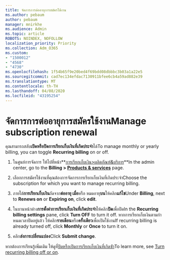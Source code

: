 ```yaml
---
title: จัดการการต่ออายุการสมัครใช้งาน
ms.author: pebaum
author: pebaum
manager: mnirkhe
ms.audience: Admin
ms.topic: article
ROBOTS: NOINDEX, NOFOLLOW
localization_priority: Priority
ms.collection: Adm_O365
ms.custom:
- "1500012"
- "4568"
- "4730"
ms.openlocfilehash: 1f54b65f9e20bed4f69bdd08dbbbc3b03a1a22e5
ms.sourcegitcommit: cad7ec134efdac7130911bfee6cb4a59ad882e39
ms.translationtype: MT
ms.contentlocale: th-TH
ms.lasthandoff: 04/08/2020
ms.locfileid: "43195254"
---
```

# <a name="manage-subscription-renewal"></a><span data-ttu-id="d80f8-102">จัดการการต่ออายุการสมัครใช้งาน</span><span class="sxs-lookup"><span data-stu-id="d80f8-102">Manage subscription renewal</span></span>

<span data-ttu-id="d80f8-103">คุณสามารถสลับ**เปิดหรือปิดการเรียกเก็บเงินที่เกิดประจํา**ได้</span><span class="sxs-lookup"><span data-stu-id="d80f8-103">To manage monthly or yearly billing, you can toggle **Recurring billing** on or off.</span></span>

1. <span data-ttu-id="d80f8-104">ในศูนย์การจัดการ ให้ไปที่หน้า**[การเรียกเก็บเงิน>ผลิตภัณฑ์&บริการ](https://go.microsoft.com/fwlink/p/?linkid=842054)**</span><span class="sxs-lookup"><span data-stu-id="d80f8-104">In the admin center, go to the **Billing > [Products & services](https://go.microsoft.com/fwlink/p/?linkid=842054)** page.</span></span>

2. <span data-ttu-id="d80f8-105">เลือกการสมัครใช้งานที่คุณต้องการจัดการการเรียกเก็บเงินที่เกิดประจํา</span><span class="sxs-lookup"><span data-stu-id="d80f8-105">Choose the subscription for which you want to manage recurring billing.</span></span>

3. <span data-ttu-id="d80f8-106">ภายใต้**การเรียกเก็บเงิน**ถัดจาก**ต่ออายุ เมื่อ**หรือ หมดอายุ**บน**ให้คลิก**แก้ไข**</span><span class="sxs-lookup"><span data-stu-id="d80f8-106">Under **Billing**, next to **Renews on** or **Expiring on**, click **edit**.</span></span>

4. <span data-ttu-id="d80f8-107">ในบานหน้าต่าง**การตั้งค่าการเรียกเก็บเงินที่เกิดประจํา**ให้คลิก**ปิด**เพื่อปิด</span><span class="sxs-lookup"><span data-stu-id="d80f8-107">In the **Recurring billing settings** pane, click **Turn OFF** to turn it off.</span></span> <span data-ttu-id="d80f8-108">หากการเรียกเก็บเงินตามกําหนดเวลาปิดอยู่แล้ว ให้คลิก**รายเดือน**หรือ**ครั้งเดียว**เพื่อเปิดใช้งาน</span><span class="sxs-lookup"><span data-stu-id="d80f8-108">If recurring billing is already turned off, click **Monthly** or **Once** to turn it on.</span></span>

5. <span data-ttu-id="d80f8-109">คลิก**ส่งการเปลี่ยนแปลง**</span><span class="sxs-lookup"><span data-stu-id="d80f8-109">Click **Submit change**.</span></span>

<span data-ttu-id="d80f8-110">หากต้องการเรียนรู้เพิ่มเติม ให้ดูที่[ปิดหรือเปิดการเรียกเก็บเงินที่เกิดซ้ํา](https://docs.microsoft.com/office365/admin/subscriptions-and-billing/renew-your-subscription#turn-recurring-billing-off-or-on)</span><span class="sxs-lookup"><span data-stu-id="d80f8-110">To learn more, see [Turn recurring billing off or on](https://docs.microsoft.com/office365/admin/subscriptions-and-billing/renew-your-subscription#turn-recurring-billing-off-or-on).</span></span>
